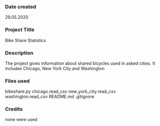 ### Date created
29.05.2020


### Project Title
Bike Share Statistics


### Description
The project gives information about shared bicycles used in asked cities. It includes Chicago, New York City and Washington



### Files used
bikeshare.py
chicago.read_csv
new_york_city.read_csv
washington.read_csv
README.md
.gitignore


### Credits
none were used
